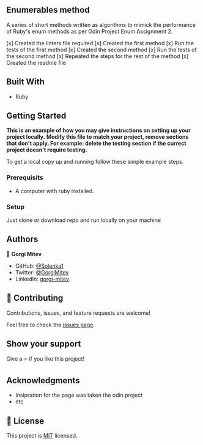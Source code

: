 
## Enumerables method

A series of short methods written as algorithms to mimick the performance of Ruby's enum methods as per Odin Project Enum Assignment 2.

[x] Created the linters file required
[x] Created the first method
[x] Run the tests of the first method
[x] Created the second method
[x] Run the tests of the second method
[x] Repeated the steps for the rest of the method
[x] Created the readme file

## Built With

- Ruby

## Getting Started

**This is an example of how you may give instructions on setting up your project locally.**
**Modify this file to match your project, remove sections that don't apply. For example: delete the testing section if the currect project doesn't require testing.**

To get a local copy up and running follow these simple example steps.

### Prerequisits

- A computer with ruby installed.

### Setup

Just clone or download repo and run locally on your machine

## Authors

👤 **Gorgi Mitev**

- GitHub: [@Solenka1](https://github.com/Solenka1)
- Twitter: [@GorgiMitev](https://twitter.com/GorgiMitev)
- LinkedIn: [gorgi-mitev](https://www.linkedin.com/in/gorgi-mitev-a350311b8/)

## 🤝 Contributing

Contributions, issues, and feature requests are welcome!

Feel free to check the [issues page](issues/).

## Show your support

Give a ⭐️ if you like this project!

## Acknowledgments

- Insipration for the page was taken the odin project 
- etc

## 📝 License

This project is [MIT](lic.url) licensed.
